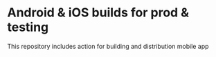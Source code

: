 # Android & iOS builds for prod & testing
This repository includes action for building and distribution mobile app